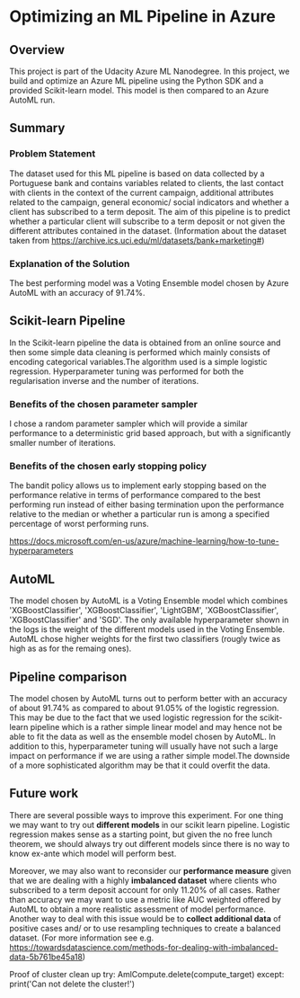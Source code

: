 # Optimizing an ML Pipeline in Azure

## Overview
This project is part of the Udacity Azure ML Nanodegree.
In this project, we build and optimize an Azure ML pipeline using the Python SDK and a provided Scikit-learn model.
This model is then compared to an Azure AutoML run.

## Summary
### Problem Statement
The dataset used for this ML pipeline is based on data collected by a Portuguese bank and contains variables related to clients, the last contact with
clients in the context of the current campaign, additional attributes related to the campaign, general economic/ social indicators and whether a client
has subscribed to a term deposit. The aim of this pipeline is to predict whether a particular client will subscribe to a term deposit or not given the
different attributes contained in the dataset. (Information about the dataset taken from https://archive.ics.uci.edu/ml/datasets/bank+marketing#)
### Explanation of the Solution
The best performing model was a Voting Ensemble model chosen by Azure AutoML with an accuracy of 91.74%.


## Scikit-learn Pipeline
In the Scikit-learn pipeline the data is obtained from an online source and then some simple data cleaning is performed which mainly consists of
encoding categorical variables.The algorithm used is a simple logistic regression. Hyperparameter tuning was performed for both the regularisation
inverse and the number of iterations.

### Benefits of the chosen parameter sampler
I chose a random parameter sampler which will provide a similar performance to a deterministic grid based approach, but with a significantly
smaller number of iterations.

### Benefits of the chosen early stopping policy
The bandit policy allows us to implement early stopping based on the performance relative in terms of performance compared to the best performing run
instead of either basing termination upon the performance relative to the median or whether a particular run is among a specified percentage
of worst performing runs. 

https://docs.microsoft.com/en-us/azure/machine-learning/how-to-tune-hyperparameters

## AutoML
The model chosen by AutoML is a Voting Ensemble model which combines 'XGBoostClassifier', 'XGBoostClassifier', 'LightGBM', 'XGBoostClassifier', 'XGBoostClassifier' and 'SGD'.
The only available hyperparameter shown in the logs is the weight of the different models used in the Voting Ensemble. AutoML chose higher weights for the first two classifiers
(rougly twice as high as as for the remaing ones).


## Pipeline comparison
The model chosen by AutoML turns out to perform better with an accuracy of about 91.74% as compared to about 91.05% of the logistic regression. This may be due to the fact that we used logistic regression for the scikit-learn pipeline which is a rather simple linear model and may hence not be able to fit the data as well as the ensemble model chosen by AutoML. In addition to this, hyperparameter tuning
will usually have not such a large impact on performance if we are using a rather simple model.The downside of a more sophisticated algorithm may be that
it could overfit the data.

## Future work
There are several possible ways to improve this experiment. For one thing we may want to try out **different models** in our scikit learn
pipeline. Logistic regression makes sense as a starting point, but given the no free lunch theorem, we should always try out different
models since there is no way to know ex-ante which model will perform best. 

Moreover, we may also want to reconsider our **performance measure** given that we are dealing with a highly **imbalanced dataset** where clients who subscribed to a term deposit account for only 11.20% of all cases. Rather than accuracy we may want to use a metric like AUC weighted offered by AutoML to obtain a more realistic assessment of model performance. Another way to deal with this issue would be to **collect
additional data** of positive cases and/ or to use resampling techniques to create a balanced dataset. (For more information see e.g. https://towardsdatascience.com/methods-for-dealing-with-imbalanced-data-5b761be45a18)

Proof of cluster clean up
try:
    AmlCompute.delete(compute_target)
except:
    print('Can not delete the cluster!')
